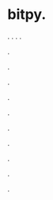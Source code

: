 # bitpy.
.
.
.
.












.






















































.
























.



























.

















































































.































































.































































































.















.


































































.





















































.
